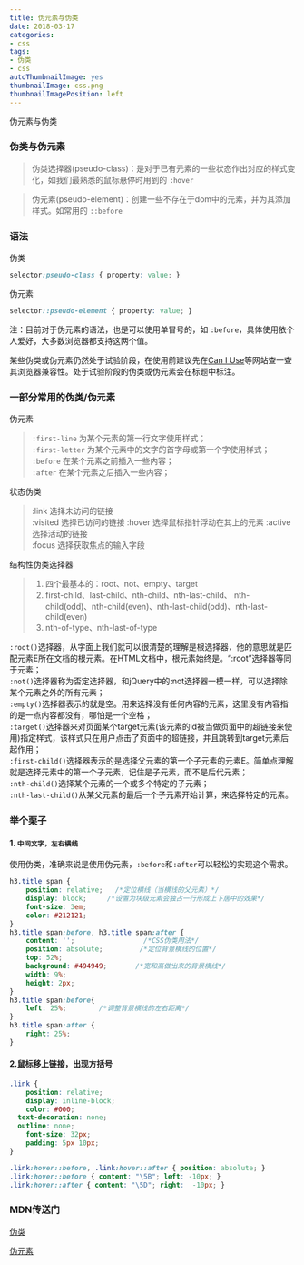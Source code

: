 ```yaml
---
title: 伪元素与伪类
date: 2018-03-17
categories:
- css
tags: 
- 伪类
- css
autoThumbnailImage: yes
thumbnailImage: css.png
thumbnailImagePosition: left
---
```

伪元素与伪类
<!-- more -->
### 伪类与伪元素
> 伪类选择器(pseudo-class)：是对于已有元素的一些状态作出对应的样式变化，如我们最熟悉的鼠标悬停时用到的 `:hover`   

> 伪元素(pseudo-element)：创建一些不存在于dom中的元素，并为其添加样式。如常用的 `::before`

### 语法
伪类
``` css
selector:pseudo-class { property: value; }
```
伪元素
``` css
selector::pseudo-element { property: value; }
```
注：目前对于伪元素的语法，也是可以使用单冒号的，如 `:before`，具体使用依个人爱好，大多数浏览器都支持这两个值。

某些伪类或伪元素仍然处于试验阶段，在使用前建议先在[Can I Use](https://caniuse.com/)等网站查一查其浏览器兼容性。处于试验阶段的伪类或伪元素会在标题中标注。
### 一部分常用的伪类/伪元素

伪元素
> `:first-line` 为某个元素的第一行文字使用样式；  
>  `:first-letter` 为某个元素中的文字的首字母或第一个字使用样式；  
>  `:before` 在某个元素之前插入一些内容；  
>  `:after` 在某个元素之后插入一些内容；

状态伪类
> :link 选择未访问的链接  
> :visited 选择已访问的链接 
> :hover 选择鼠标指针浮动在其上的元素 
> :active 选择活动的链接  
> :focus 选择获取焦点的输入字段 

结构性伪类选择器
> 1.  四个最基本的：root、not、empty、target    
> 2. first-child、last-child、nth-child、nth-last-child、    nth-child(odd)、nth-child(even)、nth-last-child(odd)、nth-last-child(even) 
> 3. nth-of-type、nth-last-of-type

`:root()`选择器，从字面上我们就可以很清楚的理解是根选择器，他的意思就是匹配元素E所在文档的根元素。在HTML文档中，根元素始终是<html>。“:root”选择器等同于<html>元素；  
`:not()`选择器称为否定选择器，和jQuery中的:not选择器一模一样，可以选择除某个元素之外的所有元素；  
`:empty()`选择器表示的就是空。用来选择没有任何内容的元素，这里没有内容指的是一点内容都没有，哪怕是一个空格；  
`:target()`选择器来对页面某个target元素(该元素的id被当做页面中的超链接来使用)指定样式，该样式只在用户点击了页面中的超链接，并且跳转到target元素后起作用；  
`:first-child()`选择器表示的是选择父元素的第一个子元素的元素E。简单点理解就是选择元素中的第一个子元素，记住是子元素，而不是后代元素；  
`:nth-child()`选择某个元素的一个或多个特定的子元素；  
`:nth-last-child()`从某父元素的最后一个子元素开始计算，来选择特定的元素。
### 举个栗子
#### 1. `中间文字，左右横线`
使用伪类，准确来说是使用伪元素，`:before`和`:after`可以轻松的实现这个需求。

```  css
h3.title span {
    position: relative;   /*定位横线（当横线的父元素）*/
    display: block;     /*设置为块级元素会独占一行形成上下居中的效果*/
    font-size: 3em;
    color: #212121;
}
h3.title span:before, h3.title span:after {
    content: '';                 /*CSS伪类用法*/
    position: absolute;         /*定位背景横线的位置*/
    top: 52%;
    background: #494949;       /*宽和高做出来的背景横线*/
    width: 9%;
    height: 2px;
}
h3.title span:before{
    left: 25%;        /*调整背景横线的左右距离*/
}
h3.title span:after {
    right: 25%;
}
```

#### 2.鼠标移上链接，出现方括号

``` css
.link {
	position: relative;
	display: inline-block;
	color: #000;
  text-decoration: none;
  outline: none;
	font-size: 32px;
	padding: 5px 10px;
}

.link:hover::before, .link:hover::after { position: absolute; }
.link:hover::before { content: "\5B"; left: -10px; }
.link:hover::after { content: "\5D"; right:  -10px; }
```
### MDN传送门
[伪类](https://developer.mozilla.org/en-US/docs/Web/CSS/Pseudo-classes)

[伪元素](https://developer.mozilla.org/en-US/docs/Web/CSS/Pseudo-elements)